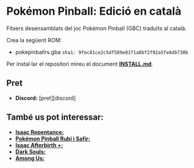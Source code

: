 # Pokémon Pinball: Edició en català

Fitxers desensamblats del joc Pokémon Pinball (GBC) traduïts al català.

Crea la següent ROM:

* pokepinballrs.gba `sha1: 9fec81ce2c5df589e0371a0bf2f92a5fe8db730b`

Per instal·lar el repositori mireu el document [**INSTALL.md**](INSTALL.md).

## Pret

- **Discord:** [pret][discord]


## També us pot interessar:


- [**Isaac Repentance:**][rep]
- [**Pokémon Pinball Rubí i Safir:**][pinballcat2]
- [**Isaac Afterbirth +:**][isaac]
- [**Dark Souls:**][ds]
- [**Among Us:**][au]

[c]: https://twitter.com/PrCeTrencada
[pinballcat]: https://github.com/PrCeTrencada/pokepinball_cat
[pinballcat2]: https://github.com/PrCeTrencada/pokepinballrs_cat
[isaac]: https://github.com/PrCeTrencada/Isaac_AfterbirthPlus_cat
[rep]: https://github.com/PrCeTrencada/IsaacRepentance_cat
[pc]:http://tinyurl.com/AmongUsCAT
[movil]:https://tinyurl.com/AmongUsCATapk
[au]:https://github.com/PrCeTrencada/AmongUs_cat
[ds]:https://github.com/PrCeTrencada/DarkSouls_cat/
